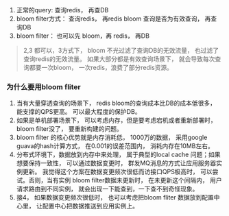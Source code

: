 
1. 正常的query:  查询redis， 再查DB
2. bloom filter方式： 查询redis， 再redis bloom 查询是否为有效查询， 再查询DB
3. bloom filter： 也可以先 bloom，再 redis， 再DB

> 2,3 都可以，3方式下， bloom 不光过滤了查询DB的无效流量， 也过滤了查询redis的无效流量。 如果大部分都是有效查询场景下， 就会导致每次查询都要一次bloom， 一次redis，浪费了部分redis资源。


###  为什么要用bloom fliter

1. 当有大量穿透查询的场景下， redis bloom的查询成本比DB的成本低很多， 能支撑的QPS更高。 可以最大程度的保护DB。
2. 如果是单机部署场景下， 可以考虑内存，但是要考虑宕机或者重新部署时， bloom filter没了， 要重新构建的问题。
3. bloom filter 的核心优势就是内存消耗低， 1000万的数据， 采用google guava的hash计算方式， 在0.001的误差范围内， 消耗内存在10MB左右。
4. 分布式环境下，数据放到内存中来处理， 属于典型的local cache 问题；如果想要保持一致性， 可以通过数据变更时， 群发MQ消息的方式让应用服务器实例更新。 我觉得这个方案在数据变更频次很低而访接口QPS极高时， 可以尝试。否则，当有实例 bloom filter数据未更新时， 在未更新这个间隔内， 用户请求路由到不同实例， 就会出现一下能查到，一下查不到奇怪现象。
5. 接4， 如果数据变更频次很低时， 也可以考虑把bloom fliter 数据放到配置中心里， 让配置中心把数据推送到应用实例上。